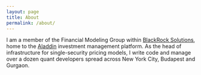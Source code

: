 ```yaml
---
layout: page
title: About
permalink: /about/
---
```

I am a member of the Financial Modeling Group within 
[BlackRock Solutions](https://www.blackrock.com/aladdin/blackrock-solutions), 
home to the [Aladdin](https://www.blackrock.com/aladdin/offerings/aladdin-overview) 
investment management platform. As the head of infrastructure for 
single-security pricing models, I write code and manage over a dozen quant 
developers spread across New York City, Budapest and Gurgaon.
